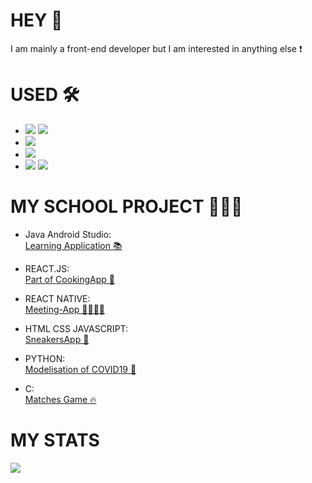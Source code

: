 # HEY 🎉

I am mainly a front-end developer but I am interested in anything else ❗️

# USED 🛠
- <img src="https://img.shields.io/badge/React_Native-20232A?style=for-the-badge&logo=react&logoColor=61DAFB"/> <img src="https://img.shields.io/badge/React-20232A?style=for-the-badge&logo=react&logoColor=61DAFB"/>
- <img src="https://img.shields.io/badge/Svelte-4A4A55?style=for-the-badge&logo=svelte&logoColor=FF3E00"/>
- <img src="https://img.shields.io/badge/JavaScript-F7DF1E?style=for-the-badge&logo=javascript&logoColor=black"/>
- <img src="https://img.shields.io/badge/HTML5-E34F26?style=for-the-badge&logo=html5&logoColor=white"/> <img src="https://img.shields.io/badge/CSS3-1572B6?style=for-the-badge&logo=css3&logoColor=white"/>

# MY SCHOOL PROJECT 🧑🏻‍🦯

- Java Android Studio: <br>
<a href="https://github.com/Pierrad/A414_Project"> Learning Application 📚</a>

- REACT.JS: <br>
<a href="https://github.com/Pierrad/Client-administration"> Part of CookingApp 🍪</a> <br>

- REACT NATIVE: <br>
<a href="https://github.com/Pierrad/Tandur-Meeting-App"> Meeting-App 🫱🏼‍🫲🏽</a> <br>

- HTML CSS JAVASCRIPT: <br>
<a href="https://github.com/Pierrad/SneakersApp"> SneakersApp 👟 </a> <br>

- PYTHON: <br>
<a href="https://github.com/nexus9111/modelisation"> Modelisation of COVID19 🦠</a> <br>

- C: <br>
<a href="https://github.com/wassimbouzakri/ProjetC"> Matches Game 🔥</a> <br>

# MY STATS

<p><img src="https://github-readme-stats.vercel.app/api?username=wassimbouzakri&show_icons=true&locale=en&theme=radical"/></p>
